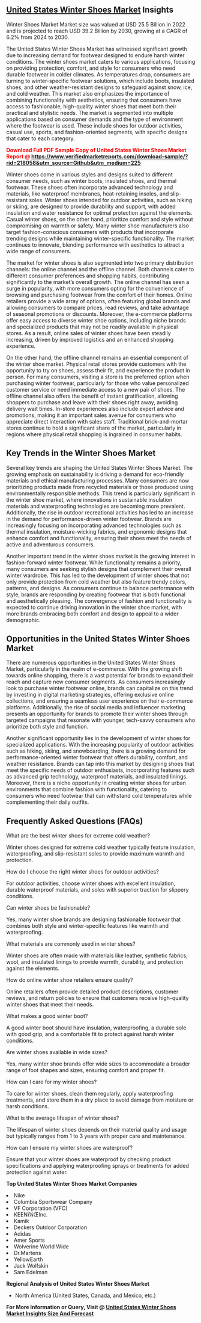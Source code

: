 <h2><a href="https://www.verifiedmarketreports.com/download-sample/?rid=218058&amp;utm_source=Github&amp;utm_medium=225" target="_blank">United States Winter Shoes Market</a> Insights</h2><p>Winter Shoes Market Market size was valued at USD 25.5 Billion in 2022 and is projected to reach USD 39.2 Billion by 2030, growing at a CAGR of 6.2% from 2024 to 2030.</p><p><p>The United States Winter Shoes Market has witnessed significant growth due to increasing demand for footwear designed to endure harsh winter conditions. The winter shoes market caters to various applications, focusing on providing protection, comfort, and style for consumers who need durable footwear in colder climates. As temperatures drop, consumers are turning to winter-specific footwear solutions, which include boots, insulated shoes, and other weather-resistant designs to safeguard against snow, ice, and cold weather. This market also emphasizes the importance of combining functionality with aesthetics, ensuring that consumers have access to fashionable, high-quality winter shoes that meet both their practical and stylistic needs. The market is segmented into multiple applications based on consumer demands and the type of environment where the footwear is used. These include shoes for outdoor activities, casual use, sports, and fashion-oriented segments, with specific designs that cater to each category. <strong><p><span class=""><span style="color: #ff0000;"><strong>Download Full PDF Sample Copy of United States Winter Shoes Market Report</strong> @ </span><a href="https://www.verifiedmarketreports.com/download-sample/?rid=218058&amp;utm_source=Github&amp;utm_medium=225" target="_blank">https://www.verifiedmarketreports.com/download-sample/?rid=218058&amp;utm_source=Github&amp;utm_medium=225</a></span></p></strong> Winter shoes come in various styles and designs suited to different consumer needs, such as winter boots, insulated shoes, and thermal footwear. These shoes often incorporate advanced technology and materials, like waterproof membranes, heat-retaining insoles, and slip-resistant soles. Winter shoes intended for outdoor activities, such as hiking or skiing, are designed to provide durability and support, with added insulation and water resistance for optimal protection against the elements. Casual winter shoes, on the other hand, prioritize comfort and style without compromising on warmth or safety. Many winter shoe manufacturers also target fashion-conscious consumers with products that incorporate trending designs while maintaining winter-specific functionality. The market continues to innovate, blending performance with aesthetics to attract a wide range of consumers. <p>The market for winter shoes is also segmented into two primary distribution channels: the online channel and the offline channel. Both channels cater to different consumer preferences and shopping habits, contributing significantly to the market’s overall growth. The online channel has seen a surge in popularity, with more consumers opting for the convenience of browsing and purchasing footwear from the comfort of their homes. Online retailers provide a wide array of options, often featuring global brands and allowing consumers to compare prices, read reviews, and take advantage of seasonal promotions or discounts. Moreover, the e-commerce platforms offer easy access to diverse winter shoe options, including niche brands and specialized products that may not be readily available in physical stores. As a result, online sales of winter shoes have been steadily increasing, driven by improved logistics and an enhanced shopping experience. <p>On the other hand, the offline channel remains an essential component of the winter shoe market. Physical retail stores provide customers with the opportunity to try on shoes, assess their fit, and experience the product in person. For many consumers, visiting a store is the preferred option when purchasing winter footwear, particularly for those who value personalized customer service or need immediate access to a new pair of shoes. The offline channel also offers the benefit of instant gratification, allowing shoppers to purchase and leave with their shoes right away, avoiding delivery wait times. In-store experiences also include expert advice and promotions, making it an important sales avenue for consumers who appreciate direct interaction with sales staff. Traditional brick-and-mortar stores continue to hold a significant share of the market, particularly in regions where physical retail shopping is ingrained in consumer habits. <h2>Key Trends in the Winter Shoes Market</h2> <p>Several key trends are shaping the United States Winter Shoes Market. The growing emphasis on sustainability is driving a demand for eco-friendly materials and ethical manufacturing processes. Many consumers are now prioritizing products made from recycled materials or those produced using environmentally responsible methods. This trend is particularly significant in the winter shoe market, where innovations in sustainable insulation materials and waterproofing technologies are becoming more prevalent. Additionally, the rise in outdoor recreational activities has led to an increase in the demand for performance-driven winter footwear. Brands are increasingly focusing on incorporating advanced technologies such as thermal insulation, moisture-wicking fabrics, and ergonomic designs that enhance comfort and functionality, ensuring their shoes meet the needs of active and adventurous consumers. <p>Another important trend in the winter shoes market is the growing interest in fashion-forward winter footwear. While functionality remains a priority, many consumers are seeking stylish designs that complement their overall winter wardrobe. This has led to the development of winter shoes that not only provide protection from cold weather but also feature trendy colors, patterns, and designs. As consumers continue to balance performance with style, brands are responding by creating footwear that is both functional and aesthetically pleasing. The convergence of fashion and functionality is expected to continue driving innovation in the winter shoe market, with more brands embracing both comfort and design to appeal to a wider demographic. <h2>Opportunities in the United States Winter Shoes Market</h2> <p>There are numerous opportunities in the United States Winter Shoes Market, particularly in the realm of e-commerce. With the growing shift towards online shopping, there is a vast potential for brands to expand their reach and capture new consumer segments. As consumers increasingly look to purchase winter footwear online, brands can capitalize on this trend by investing in digital marketing strategies, offering exclusive online collections, and ensuring a seamless user experience on their e-commerce platforms. Additionally, the rise of social media and influencer marketing presents an opportunity for brands to promote their winter shoes through targeted campaigns that resonate with younger, tech-savvy consumers who prioritize both style and function. <p>Another significant opportunity lies in the development of winter shoes for specialized applications. With the increasing popularity of outdoor activities such as hiking, skiing, and snowboarding, there is a growing demand for performance-oriented winter footwear that offers durability, comfort, and weather resistance. Brands can tap into this market by designing shoes that meet the specific needs of outdoor enthusiasts, incorporating features such as advanced grip technology, waterproof materials, and insulated linings. Moreover, there is a niche opportunity in creating winter shoes for urban environments that combine fashion with functionality, catering to consumers who need footwear that can withstand cold temperatures while complementing their daily outfits. <h2>Frequently Asked Questions (FAQs)</h2> <p>What are the best winter shoes for extreme cold weather?</p> <p>Winter shoes designed for extreme cold weather typically feature insulation, waterproofing, and slip-resistant soles to provide maximum warmth and protection.</p> <p>How do I choose the right winter shoes for outdoor activities?</p> <p>For outdoor activities, choose winter shoes with excellent insulation, durable waterproof materials, and soles with superior traction for slippery conditions.</p> <p>Can winter shoes be fashionable?</p> <p>Yes, many winter shoe brands are designing fashionable footwear that combines both style and winter-specific features like warmth and waterproofing.</p> <p>What materials are commonly used in winter shoes?</p> <p>Winter shoes are often made with materials like leather, synthetic fabrics, wool, and insulated linings to provide warmth, durability, and protection against the elements.</p> <p>How do online winter shoe retailers ensure quality?</p> <p>Online retailers often provide detailed product descriptions, customer reviews, and return policies to ensure that customers receive high-quality winter shoes that meet their needs.</p> <p>What makes a good winter boot?</p> <p>A good winter boot should have insulation, waterproofing, a durable sole with good grip, and a comfortable fit to protect against harsh winter conditions.</p> <p>Are winter shoes available in wide sizes?</p> <p>Yes, many winter shoe brands offer wide sizes to accommodate a broader range of foot shapes and sizes, ensuring comfort and proper fit.</p> <p>How can I care for my winter shoes?</p> <p>To care for winter shoes, clean them regularly, apply waterproofing treatments, and store them in a dry place to avoid damage from moisture or harsh conditions.</p> <p>What is the average lifespan of winter shoes?</p> <p>The lifespan of winter shoes depends on their material quality and usage but typically ranges from 1 to 3 years with proper care and maintenance.</p> <p>How can I ensure my winter shoes are waterproof?</p> <p>Ensure that your winter shoes are waterproof by checking product specifications and applying waterproofing sprays or treatments for added protection against water.</p></p><p><strong>Top United States Winter Shoes Market Companies</strong></p><div data-test-id=""><p><li>Nike</li><li> Columbia Sportswear Company</li><li> VF Corporation (VFC)</li><li> KEENï¼ŒInc.</li><li> Kamik</li><li> Deckers Outdoor Corporation</li><li> Adidas</li><li> Amer Sports</li><li> Wolverine World Wide</li><li> Dr.Martens</li><li> YellowEarth</li><li> Jack Wolfskin</li><li> Sam Edelman</li></p><div><strong>Regional Analysis of&nbsp;United States Winter Shoes Market</strong></div><ul><li dir="ltr"><p dir="ltr">North America&nbsp;(United States, Canada, and Mexico, etc.)</p></li></ul><p><strong>For More Information or Query, Visit @&nbsp;</strong><strong><a href="https://www.verifiedmarketreports.com/product/winter-shoes-market/?utm_source=Github&amp;utm_medium=225" target="_blank">United States Winter Shoes Market Insights Size And Forecast</a></strong></p></div>
